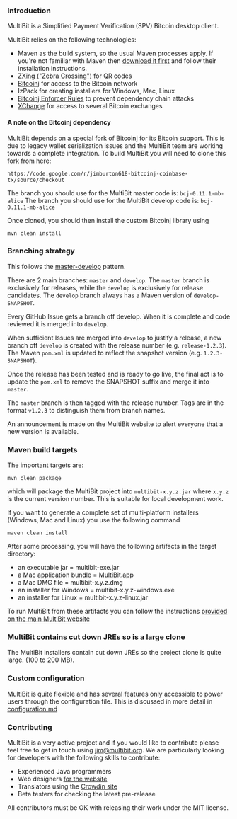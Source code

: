 ### Introduction

MultiBit is a Simplified Payment Verification (SPV) Bitcoin desktop client.

MultiBit relies on the following technologies:

* Maven as the build system, so the usual Maven processes apply. If you're not familiar
with Maven then [download it first](http://maven.apache.org) and follow their installation instructions.
* [ZXing ("Zebra Crossing")](https://code.google.com/p/zxing/) for QR codes
* [Bitcoinj](https://code.google.com/p/bitcoinj/) for access to the Bitcoin network
* IzPack for creating installers for Windows, Mac, Linux
* [Bitcoinj Enforcer Rules](https://github.com/gary-rowe/BitcoinjEnforcerRules) to prevent dependency chain attacks
* [XChange](https://github.com/timmolter/XChange) for access to several Bitcoin exchanges

#### A note on the Bitcoinj dependency

MultiBit depends on a special fork of Bitcoinj for its Bitcoin support. This is due to legacy wallet serialization issues
and the MultiBit team are working towards a complete integration. To build MultiBit you will need to clone this fork from
here:
```
https://code.google.com/r/jimburton618-bitcoinj-coinbase-tx/source/checkout
```

The branch you should use for the MultiBit master code is: `bcj-0.11.1-mb-alice`
The branch you should use for the MultiBit develop code is: `bcj-0.11.1-mb-alice`

Once cloned, you should then install the custom Bitcoinj library using

```
mvn clean install
```

### Branching strategy

This follows the  [master-develop](http://nvie.com/posts/a-successful-git-branching-model/) pattern.

There are 2 main branches: `master` and `develop`. The `master` branch is exclusively for releases, while the `develop`
is exclusively for release candidates. The `develop` branch always has a Maven version of `develop-SNAPSHOT`.

Every GitHub Issue gets a branch off develop. When it is complete and code reviewed it is merged into `develop`.

When sufficient Issues are merged into `develop` to justify a release, a new branch off `develop` is created with the release number (e.g. `release-1.2.3`).
The Maven `pom.xml` is updated to reflect the snapshot version (e.g. `1.2.3-SNAPSHOT`).

Once the release has been tested and is ready to go live, the final act is to update the `pom.xml` to remove the SNAPSHOT suffix and merge it into `master`.

The `master` branch is then tagged with the release number. Tags are in the format `v1.2.3` to distinguish them from branch names.

An announcement is made on the MultiBit website to alert everyone that a new version is available.

### Maven build targets

The important targets are:

```
mvn clean package
```

which will package the MultiBit project into `multibit-x.y.z.jar` where `x.y.z` is the current version
number. This is suitable for local development work.

If you want to generate a complete set of multi-platform installers (Windows, Mac and Linux) you 
use the following command

```
maven clean install
```

After some processing, you will have the following artifacts in the target directory:

* an executable jar = multibit-exe.jar
* a Mac application bundle = MultiBit.app
* a Mac DMG file = multibit-x.y.z.dmg
* an installer for Windows = multibit-x.y.z-windows.exe
* an installer for Linux = multibit-x.y.z-linux.jar

To run MultiBit from these artifacts you can follow the instructions [provided on the main MultiBit
website](https://multibit.org/help.html)

### MultiBit contains cut down JREs so is a large clone

The MultiBit installers contain cut down JREs so the project clone is quite large.
(100 to 200 MB).

### Custom configuration

MultiBit is quite flexible and has several features only accessible to power users through the configuration file. This
is discussed in more detail in [configuration.md](configuration.md)

### Contributing

MultiBit is a very active project and if you would like to contribute please feel free to get in touch using [jim@multibit.org](mailto:jim@multibit.org).
We are particularly looking for developers with the following skills to contribute:

* Experienced Java programmers
* Web designers [for the website](https://github.com/jim618/multibit-website)
* Translators using the [Crowdin site](http://translate.multibit.org/)
* Beta testers for checking the latest pre-release

All contributors must be OK with releasing their work under the MIT license.